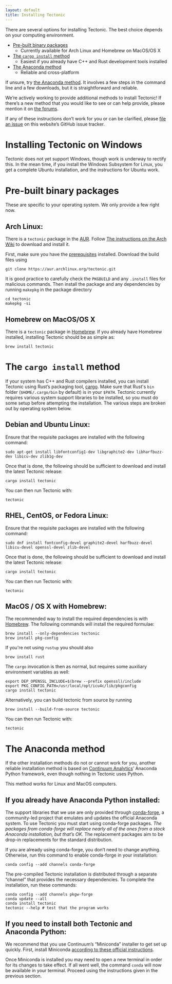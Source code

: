 ```yaml
---
layout: default
title: Installing Tectonic
---
```


There are several options for installing Tectonic. The best choice depends on
your computing environment.

- [Pre-built binary packages](#pre-built-binary-packages)
  - Currently available for Arch Linux and Homebrew on MacOS/OS X
- [The `cargo install` method](#the-cargo-install-method)
  - Easiest if you already have C++ and Rust development tools installed
- [The Anaconda method](#the-anaconda-method)
  - Reliable and cross-platform

If unsure, try [the Anaconda method](#the-anaconda-method). It involves a few
steps in the command line and a few downloads, but it is straightforward and
reliable.

<p class="bs-callout bs-callout-warning">We’re actively working to provide
additional methods to install Tectonic! If there’s a new method that you would
like to see or can help provide, please mention it on <a
href="https://tectonic.newton.cx/">the forums</a>.</p>

<p class="bs-callout bs-callout-warning">If any of these instructions don’t
work for you or can be clarified, please <a
href="https://github.com/tectonic-typesetting/tectonic-typesetting.github.io/issues/">file
an issue</a> on this website’s GitHub issue tracker.</p>


# Installing Tectonic on Windows

Tectonic does not yet support Windows, though work is underway to rectify this.
In the mean time, if you install the Windows Subsystem for Linux, you get a
complete Ubuntu installation, and the instructions for Ubuntu work.


# Pre-built binary packages

These are specific to your operating system. We only provide a few right now.

## Arch Linux:

There is a `tectonic` package in the
[AUR](https://aur.archlinux.org/packages/tectonic/).
Follow
[The instructions on the Arch Wiki](https://wiki.archlinux.org/index.php/Arch_User_Repository#Installing_packages)
to download and install it.

First, make sure you have the
[prerequisites](https://wiki.archlinux.org/index.php/Arch_User_Repository#Prerequisites)
installed.
Download the build files using
```
git clone https://aur.archlinux.org/tectonic.git
```
It is good practice to carefully check the `PKGBUILD`
and any `.install` files for malicious commands.
Then install the package and any dependencies
by running `makepkg` in the package directory
```
cd tectonic
makepkg -si
```

## Homebrew on MacOS/OS X

There is a `tectonic` package in [Homebrew](https://brew.sh/). If you already
have Homebrew installed, installing Tectonic should be as simple as:

```
brew install tectonic
```


# The `cargo install` method

If your system has C++ and Rust compilers installed, you can install Tectonic
using Rust’s packaging tool, [cargo](http://doc.crates.io/index.html).
Make sure that Rust's `bin` folder (`$HOME/.cargo/bin` by default) is in
your `$PATH`.
Tectonic currently requires various system support libraries to be installed,
so you must do some setup before attempting the installation. The various
steps are broken out by operating system below.

## Debian and Ubuntu Linux:

Ensure that the requisite packages are installed with the following command:

```
sudo apt-get install libfontconfig1-dev libgraphite2-dev libharfbuzz-dev libicu-dev zlib1g-dev
```

Once that is done, the following should be sufficient to download and install
the latest Tectonic release:

```
cargo install tectonic
```

You can then run Tectonic with:

```
tectonic
```

## RHEL, CentOS, or Fedora Linux:

Ensure that the requisite packages are installed with the following command:

```
sudo dnf install fontconfig-devel graphite2-devel harfbuzz-devel libicu-devel openssl-devel zlib-devel
```

Once that is done, the following should be sufficient to download and install
the latest Tectonic release:

```
cargo install tectonic
```

You can then run Tectonic with:

```
tectonic
```

## MacOS / OS X with Homebrew:

The recommended way to install the required dependencies is with
[Homebrew](http://brew.sh). The following commands will install the required
formulae:

```
brew install --only-dependencies tectonic
brew install pkg-config
```

If you're not using `rustup` you should also

```
brew install rust
```

The `cargo` invocation is then as normal, but requires some auxiliary
environment variables as well:

```
export DEP_OPENSSL_INCLUDE=$(brew --prefix openssl)/include
export PKG_CONFIG_PATH=/usr/local/opt/icu4c/lib/pkgconfig
cargo install tectonic
```

Alternatively, you can build tectonic from source by running

```
brew install --build-from-source tectonic
```

You can then run Tectonic with:

```
tectonic
```

# The Anaconda method

If the other installation methods do not or cannot work for you, another
reliable installation method is based on
[Continuum Analytics](https://www.continuum.io/)’ Anaconda Python framework,
even though nothing in Tectonic uses Python.

This method works for Linux and MacOS computers.

## If you already have Anaconda Python installed:

The support libraries that we use are only provided through
[conda-forge](http://conda-forge.github.io/), a community-led project that
emulates and updates the official Anaconda system. To use Tectonic you must
start using conda-forge packages. *The packages from conda-forge will replace
nearly all of the ones from a stock Anaconda installation, but that’s OK.* The
replacement packages aim to be drop-in replacements for the standard
distribution.

If you are already using conda-forge, you don’t need to change anything.
Otherwise, run this command to enable conda-forge in your installation:

```
conda config --add channels conda-forge
```

The pre-compiled Tectonic installation is distributed through a separate
“channel” that provides the necessary dependencies. To complete the
installation, run these commands:

```
conda config --add channels pkgw-forge
conda update --all
conda install tectonic
tectonic --help # test that the program works
```

## If you need to install both Tectonic and Anaconda Python:

We recommend that you use Continuum’s “Miniconda” installer to get set up
quickly. First, install Miniconda
[according to these official instructions](https://conda.io/docs/install/quick.html).

Once Miniconda is installed you may need to open a new terminal in order for
its changes to take effect. If all went well, the command `conda` will now be
available in your terminal. Proceed using the instructions given in the
previous section.

